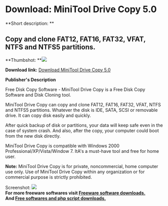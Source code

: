 # Download: MiniTool Drive Copy 5.0

**Short description: **

## Copy and clone FAT12, FAT16, FAT32, VFAT, NTFS and NTFS5 partitions.

  
**Thumbshot: **![](http://www.freewarefiles.com/screenshot/minitooldskcpy_md.gif)   
  
**Download link:** [Download MiniTool Drive Copy 5.0](http://freesoftwares.boysofts.com/MiniTool-Drive-Copy_program_57537.html)  
  

**Publisher's Description**  
  

Free Disk Copy Software - MiniTool Drive Copy is a Free Disk Copy Software and
Disk Cloning tool.

MiniTool Drive Copy can copy and clone FAT12, FAT16, FAT32, VFAT, NTFS and
NTFS5 partitions. Whatever the disk is IDE, SATA, SCSI or removable drive. It
can copy disk easily and quickly.

After quick backup of disk or partitions, your data will keep safe even in the
case of system crash. And also, after the copy, your computer could boot from
the new disk directly.

MiniTool Drive Copy is compatible with Windows 2000
Professional/XP/Vista/Window 7. ItA's a must-have tool and free for home user.

**Note:** MiniTool Drive Copy is for private, noncommercial, home computer use only. Use of MiniTool Drive Copy within any organization or for commercial purpose is strictly prohibited. 

  
  
Screenshot: ![](http://www.freewarefiles.com/screenshot/minitooldskcpy.gif)  
**For more freeware softwares visit [Freeware software downloads.](http://freesoftwares.boysofts.com/)**   
**And [Free softwares and php script downloads.](http://www.boysofts.com/)**

